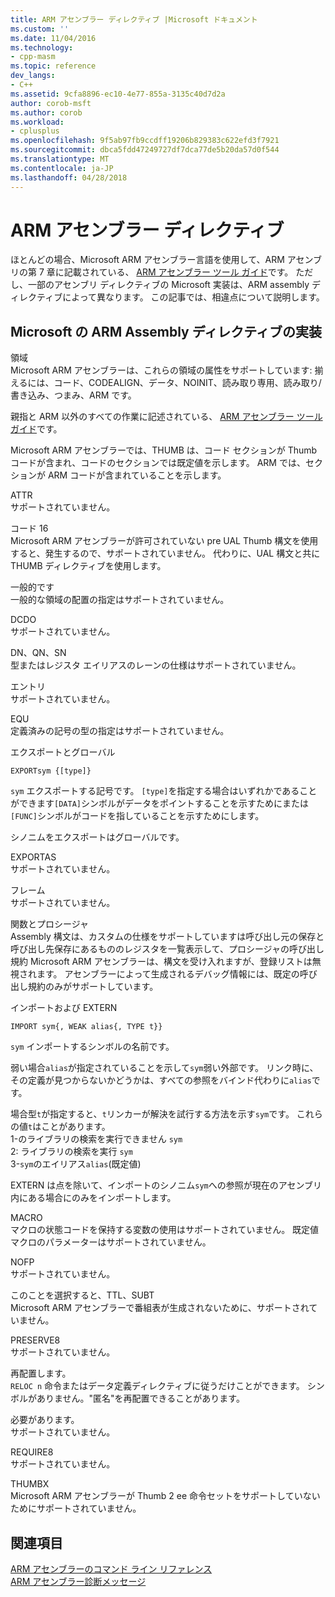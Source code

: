 ```yaml
---
title: ARM アセンブラー ディレクティブ |Microsoft ドキュメント
ms.custom: ''
ms.date: 11/04/2016
ms.technology:
- cpp-masm
ms.topic: reference
dev_langs:
- C++
ms.assetid: 9cfa8896-ec10-4e77-855a-3135c40d7d2a
author: corob-msft
ms.author: corob
ms.workload:
- cplusplus
ms.openlocfilehash: 9f5ab97fb9ccdff19206b829383c622efd3f7921
ms.sourcegitcommit: dbca5fdd47249727df7dca77de5b20da57d0f544
ms.translationtype: MT
ms.contentlocale: ja-JP
ms.lasthandoff: 04/28/2018
---
```

# <a name="arm-assembler-directives"></a>ARM アセンブラー ディレクティブ
ほとんどの場合、Microsoft ARM アセンブラー言語を使用して、ARM アセンブリの第 7 章に記載されている、 [ARM アセンブラー ツール ガイド](http://go.microsoft.com/fwlink/p/?linkid=246102)です。 ただし、一部のアセンブリ ディレクティブの Microsoft 実装は、ARM assembly ディレクティブによって異なります。 この記事では、相違点について説明します。  
  
## <a name="microsoft-implementations-of-arm-assembly-directives"></a>Microsoft の ARM Assembly ディレクティブの実装  
 領域  
 Microsoft ARM アセンブラーは、これらの領域の属性をサポートしています: 揃えるには、コード、CODEALIGN、データ、NOINIT、読み取り専用、読み取り/書き込み、つまみ、ARM です。  
  
 親指と ARM 以外のすべての作業に記述されている、 [ARM アセンブラー ツール ガイド](http://go.microsoft.com/fwlink/p/?linkid=246102)です。  
  
 Microsoft ARM アセンブラーでは、THUMB は、コード セクションが Thumb コードが含まれ、コードのセクションでは既定値を示します。  ARM では、セクションが ARM コードが含まれていることを示します。  
  
 ATTR  
 サポートされていません。  
  
 コード 16  
 Microsoft ARM アセンブラーが許可されていない pre UAL Thumb 構文を使用すると、発生するので、サポートされていません。  代わりに、UAL 構文と共に THUMB ディレクティブを使用します。  
  
 一般的です  
 一般的な領域の配置の指定はサポートされていません。  
  
 DCDO  
 サポートされていません。  
  
 DN、QN、SN  
 型またはレジスタ エイリアスのレーンの仕様はサポートされていません。  
  
 エントリ  
 サポートされていません。  
  
 EQU  
 定義済みの記号の型の指定はサポートされていません。  
  
 エクスポートとグローバル  
 ```  
EXPORTsym {[type]}  
```  
  
 `sym` エクスポートする記号です。  `[type]`を指定する場合はいずれかであることができます`[DATA]`シンボルがデータをポイントすることを示すためにまたは`[FUNC]`シンボルがコードを指していることを示すためにします。  
  
 シノニムをエクスポートはグローバルです。  
  
 EXPORTAS  
 サポートされていません。  
  
 フレーム  
 サポートされていません。  
  
 関数とプロシージャ  
 Assembly 構文は、カスタムの仕様をサポートしていますは呼び出し元の保存と呼び出し先保存にあるもののレジスタを一覧表示して、プロシージャの呼び出し規約 Microsoft ARM アセンブラーは、構文を受け入れますが、登録リストは無視されます。  アセンブラーによって生成されるデバッグ情報には、既定の呼び出し規約のみがサポートしています。  
  
 インポートおよび EXTERN  
 ```  
IMPORT sym{, WEAK alias{, TYPE t}}  
```  
  
 `sym` インポートするシンボルの名前です。  
  
 弱い場合`alias`が指定されていることを示して`sym`弱い外部です。 リンク時に、その定義が見つからないかどうかは、すべての参照をバインド代わりに`alias`です。  
  
 場合型`t`が指定すると、`t`リンカーが解決を試行する方法を示す`sym`です。  これらの値`t`はことがあります。   
1-のライブラリの検索を実行できません `sym`  
2: ライブラリの検索を実行 `sym`  
3-`sym`のエイリアス`alias`(既定値)  
  
 EXTERN は点を除いて、インポートのシノニム`sym`への参照が現在のアセンブリ内にある場合にのみをインポートします。  
  
 MACRO  
 マクロの状態コードを保持する変数の使用はサポートされていません。 既定値マクロのパラメーターはサポートされていません。  
  
 NOFP  
 サポートされていません。  
  
 このことを選択すると、TTL、SUBT  
 Microsoft ARM アセンブラーで番組表が生成されないために、サポートされていません。  
  
 PRESERVE8  
 サポートされていません。  
  
 再配置します。  
 `RELOC n` 命令またはデータ定義ディレクティブに従うだけことができます。 シンボルがありません。"匿名"を再配置できることがあります。  
  
 必要があります。  
 サポートされていません。  
  
 REQUIRE8  
 サポートされていません。  
  
 THUMBX  
 Microsoft ARM アセンブラーが Thumb 2 ee 命令セットをサポートしていないためにサポートされていません。  
  
## <a name="see-also"></a>関連項目  
 [ARM アセンブラーのコマンド ライン リファレンス](../../assembler/arm/arm-assembler-command-line-reference.md)   
 [ARM アセンブラー診断メッセージ](../../assembler/arm/arm-assembler-diagnostic-messages.md)